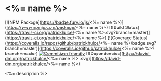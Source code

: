 # <%= name %>
[![NPM Package](https://badge.fury.io/js/<%= name %>)](https://www.npmjs.com/package/<%= name %>)
[![Build Status](https://travis-ci.org/patrickhulce/<%= name %>.svg?branch=master)](https://travis-ci.org/patrickhulce/<%= name %>)
[![Coverage Status](https://coveralls.io/repos/github/patrickhulce/<%= name %>/badge.svg?branch=master)](https://coveralls.io/github/patrickhulce/<%= name %>?branch=master)
[![Commitizen friendly](https://img.shields.io/badge/commitizen-friendly-brightgreen.svg)](http://commitizen.github.io/cz-cli/)
[![Dependencies](https://david-dm.org/patrickhulce/<%= name %>
.svg)](https://david-dm.org/patrickhulce/<%= name %>)

<%= description %>

